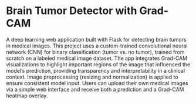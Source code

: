 # Brain Tumor Detector with Grad-CAM

A deep learning web application built with Flask for detecting brain tumors in medical images. This project uses a custom-trained convolutional neural network (CNN) for binary classification (tumor vs. no tumor), trained from scratch on a labeled medical image dataset.
The app integrates Grad-CAM visualizations to highlight important regions of the image that influenced the model’s prediction, providing transparency and interpretability in a clinical context.
Image preprocessing (resizing and normalization) is applied to ensure consistent model input. Users can upload their own medical images via a simple web interface and receive both a prediction and a Grad-CAM heatmap overlay.
